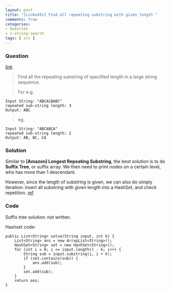 ```yaml
---
layout: post
title: "[LinkedIn] Find all repeating substring with given length "
comments: true
categories:
- Question
- z-string-search
tags: [ src ]
---
```


### Question

[link](http://www.careercup.com/question?id=6495932900179968)

> Find all the repeating substring of specified length in a large string sequence.

> For e.g. 

    Input String: "ABCACBABC" 
    repeated sub-string length: 3 
    Output: ABC 

> eg. 

    Input String: "ABCABCA" 
    repeated sub-string length: 2 
    Output: AB, BC, CA

### Solution

Similar to __[Amazon] Longest Repeating Substring__, the best solution is to do __Suffix Tree__, or suffix array. We then need to print nodes on a certain level, who has more than 1 descendant. 

However, since the length of substring is given, we can also do simply iteration: insert all substring with given length into a HashSet, and check repetition. [ref](https://github.com/techpanja/interviewproblems/blob/master/src/strings/repeatingstringsofspecifiedlength/RepeatingStringOfSpecificLength.java)

### Code

Suffix tree solution: not written. 

Hashset code:

	public List<String> solve(String input, int k) {
		List<String> ans = new ArrayList<String>();
		HashSet<String> set = new HashSet<String>();
		for (int i = 0; i <= input.length() - k; i++) {
			String sub = input.substring(i, i + k);
			if (set.contains(sub)) {
				ans.add(sub);
			}
			set.add(sub);
		}
		return ans;
	}
